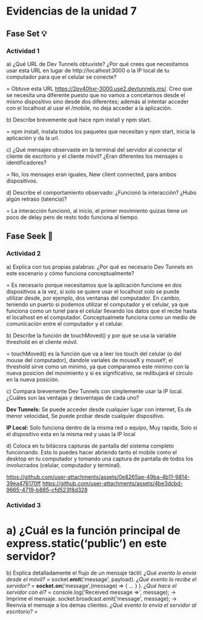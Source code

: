 # Evidencias de la unidad 7 

## Fase Set 💡

### Actividad 1

a) ¿Qué URL de Dev Tunnels obtuviste? ¿Por qué crees que necesitamos usar esta URL en lugar de http://localhost:3000 o la IP local de tu computador para que el celular se conecte?  

  = Obtuve esta URL https://2pv40hxr-3000.use2.devtunnels.ms/. Creo que se necesita una diferente puesto que no vamos a concetarnos desde el mismo dispositivo sino desde dos diferentes; además al intentar acceder con el localhost al usar el /mobile, no deja acceder a la aplicación.

b) Describe brevemente qué hace npm install y npm start.  

  = npm install, instala todos los paquetes que necesitan y npm start, inicia la aplicación y da la url.

c) ¿Qué mensajes observaste en la terminal del servidor al conectar el cliente de escritorio y el cliente móvil? ¿Eran diferentes los mensajes o identificadores?  

  = No, los mensajes eran iguales, New client connected, para ambos dispositivos.

d) Describe el comportamiento observado: ¿Funcionó la interacción? ¿Hubo algún retraso (latencia)?  

  = La interacción funcionó, al inicio, el primer movimiento quizas tiene un poco de delay pero de resto todo funciona al tiempo.

## Fase Seek 🔎

### Actividad 2

a) Explica con tus propias palabras: ¿Por qué es necesario Dev Tunnels en este escenario y cómo funciona conceptualmente?  

  = Es necesario porque necesitamos que la aplicación funcione en dos dispositivos a la vez, si solo se quiere usar el localhost solo se puede utilizar desde, por ejemplo, dos ventanas del computador. En cambio, teniendo un puerto si podemos utilizar el computador y el celular, ya que funciona como un tunel para el celular llevando los datos que el recbe hasta el localhost en el computador. Conceptualmete funciona como un medio de comunicación entre el computador y el celular.

b) Describe la función de touchMoved() y por qué se usa la variable threshold en el cliente móvil.  

  = touchMoved() es la función que va a leer los touch del celular (o del mouse del computador), dandole variales de mouseX y mouseY; el threshold sirve como un minimo, ya que comparamos este minimo con la nueva posicion del movimiento y si es significativo, se redibujará el circulo en la nueva posición.

c) Compara brevemente Dev Tunnels con simplemente usar la IP local. ¿Cuáles son las ventajas y desventajas de cada uno?

**Dev Tunnels:** Se puede acceder desde cualquier lugar con internet, Es de menor velocidad, Se puede probar desde cualquier dispositivo.

**IP Local:** Solo funciona dentro de la misma red o equipo, Muy rapida, Solo si el dispositivo esta en la misma red y usas la IP local

d) Coloca en tu bitácora capturas de pantalla del sistema completo funcionando. Esto lo puedes hacer abriendo tanto el mobile como el desktop en tu computador y tomando una captura de pantalla de todos los involucrados (celular, computador y terminal).

https://github.com/user-attachments/assets/0e8265ae-49ba-4b11-9814-39ea476170ff
https://github.com/user-attachments/assets/4be3dcbd-9665-4719-b885-cfd523f8d328

### Actividad 3

a) ¿Cuál es la función principal de express.static(‘public’) en este servidor?
  = 

b) Explica detalladamente el flujo de un mensaje táctil: 
  *¿Qué evento lo envía desde el móvil? =* socket.**emit**('message', payload).
  *¿Qué evento lo recibe el servidor? =* **socket.on**('message',(message) => { ... } ).
  *¿Qué hace el servidor con él? =* console.log('Received message =>', message); -> Imprime el mensaje. socket.broadcast.emit('message', message); -> Reenvia el mensaje a los demas clientes.
  *¿Qué evento lo envía el servidor al escritorio? =* 


